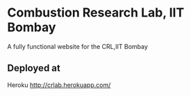 # Combustion Research Lab, IIT Bombay
A fully functional website for the CRL,IIT Bombay

## Deployed at
Heroku 
http://crlab.herokuapp.com/
